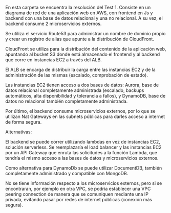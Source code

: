 En esta carpeta se encuentra la resolución del Test 1.
Consiste en un diagrama de red de una aplicación web en AWS, con frontend en Js y backend con una base de datos relacional y una no relacional. A su vez, el backend consume 2 microservicios externos.

Se utiliza el servicio Route53 para administrar un nombre de dominio propio y crear un registro de alias que apunte a la distribución de CloudFront.

CloudFront se utiliza para la distribución del contenido de la aplicación web, apuntando al bucket S3 donde está almacenado el frontend y al backend que corre en instancias EC2 a través del ALB.

El ALB se encarga de distribuir la carga entre las instancias EC2 y de la administración de las mismas (escalado, comprobación de estado).

Las instancias EC2 tienen acceso a dos bases de datos: Aurora, base de datos relacional completamente administrada (escalado, backups automáticos, alta disponibilidad y tolerancia a fallos), y DynamoDB, base de datos no relacional también completamente administrada.

Por último, el backend consume microservicios externos, por lo que se utilizan Nat Gateways en las subnets públicas para darles acceso a internet de forma segura.


Alternativas:

El backend se puede correr utilizando lambdas en vez de instancias EC2, solución serverless. Se reemplazaría el load balancer y las instancias EC2 por un API Gateway que enruta las solicitudes a la función Lambda, que tendría el mismo acceso a las bases de datos y microservicios externos.

Como alternativa para DynamoDb se puede utilizar DocumentDB, también completamente administrado y compatible con MongoDB.

No se tiene información respecto a los microservicios externos, pero si se encontraran, por ejemplo en otra VPC, se podría establecer una VPC peering connection de manera que se comuniquen mediante una IP privada, evitando pasar por redes de internet públicas (conexión más segura).

